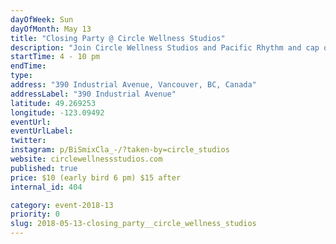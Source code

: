 ```yaml
---
dayOfWeek: Sun
dayOfMonth: May 13
title: "Closing Party @ Circle Wellness Studios"
description: "Join Circle Wellness Studios and Pacific Rhythm and cap off Vancouver Design Week with some dancing, food and drinks. Featuring our newest additions to the studio, Modus Coffee and Nulanedb. The party begins after our open studio at 4 pm. Let's celebrate #VDW2018"
startTime: 4 - 10 pm
endTime: 
type: 
address: "390 Industrial Avenue, Vancouver, BC, Canada"
addressLabel: "390 Industrial Avenue"
latitude: 49.269253
longitude: -123.09492
eventUrl: 
eventUrlLabel: 
twitter: 
instagram: p/BiSmixCla_-/?taken-by=circle_studios
website: circlewellnessstudios.com
published: true
price: $10 (early bird 6 pm) $15 after
internal_id: 404

category: event-2018-13
priority: 0
slug: 2018-05-13-closing_party__circle_wellness_studios
---
```

